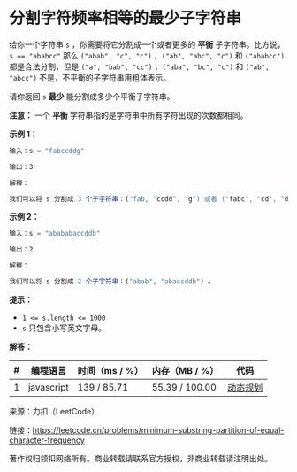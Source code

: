 # 分割字符频率相等的最少子字符串

给你一个字符串 `s` ，你需要将它分割成一个或者更多的 **平衡** 子字符串。比方说，`s == "ababcc"` 那么 `("abab", "c", "c")` ，`("ab", "abc", "c")` 和 `("ababcc")` 都是合法分割，但是 `("a", "bab", "cc")` ，`("aba", "bc", "c")` 和 `("ab", "abcc")` 不是，不平衡的子字符串用粗体表示。

请你返回 `s` **最少** 能分割成多少个平衡子字符串。

**注意：** 一个 **平衡** 字符串指的是字符串中所有字符出现的次数都相同。

**示例 1：**

``` javascript
输入：s = "fabccddg"

输出：3

解释：

我们可以将 s 分割成 3 个子字符串：("fab, "ccdd", "g") 或者 ("fabc", "cd", "dg") 。
```

**示例 2：**

``` javascript
输入：s = "abababaccddb"

输出：2

解释：

我们可以将 s 分割成 2 个子字符串：("abab", "abaccddb") 。
```

**提示：**

- `1 <= s.length <= 1000`
- `s` 只包含小写英文字母。

**解答：**

**#**|**编程语言**|**时间（ms / %）**|**内存（MB / %）**|**代码**
--|--|--|--|--
1|javascript|139 / 85.71|55.39 / 100.00|[动态规划](./javascript/ac_v1.js)

来源：力扣（LeetCode）

链接：https://leetcode.cn/problems/minimum-substring-partition-of-equal-character-frequency

著作权归领扣网络所有。商业转载请联系官方授权，非商业转载请注明出处。
